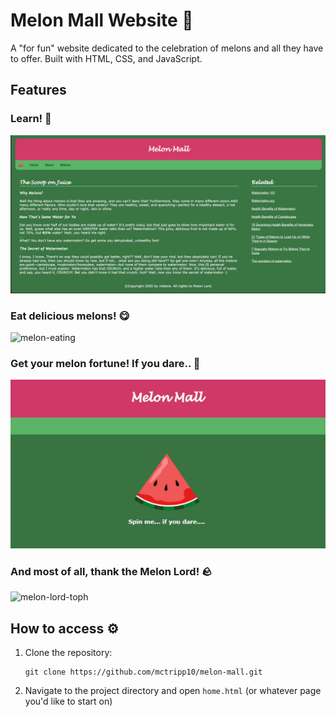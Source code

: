 # Melon Mall Website 🍉

A "for fun" website dedicated to the celebration of melons and all they have to offer. Built
with HTML, CSS, and JavaScript.

## Features

### Learn! 📖
![melon-mall-home](./images/melon-mall-home.png)

### Eat delicious melons! 😋
![melon-eating](./images/melon-eating.gif)

### Get your melon fortune! If you dare.. 🥠
![melon-eating](./images/melon-spinner.gif)

### And most of all, thank the Melon Lord! 🪨
![melon-lord-toph](./images/melonlord.gif)

## How to access ⚙️

1. Clone the repository:
   ```
   git clone https://github.com/mctripp10/melon-mall.git
   ```

2. Navigate to the project directory and open `home.html` (or whatever page you'd like to start on)
